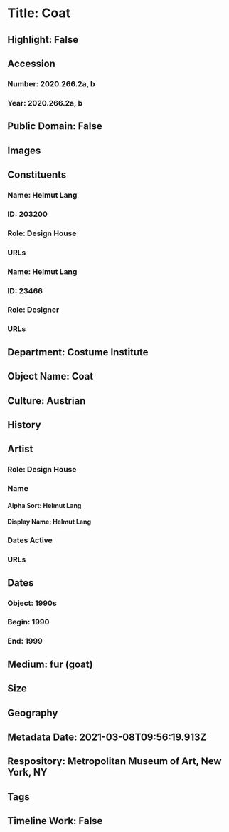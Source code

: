 # Title: Coat
## Highlight: False
## Accession
### Number: 2020.266.2a, b
### Year: 2020.266.2a, b
## Public Domain: False
## Images
## Constituents
### Name: Helmut Lang
### ID: 203200
### Role: Design House
### URLs
### Name: Helmut Lang
### ID: 23466
### Role: Designer
### URLs
## Department: Costume Institute
## Object Name: Coat
## Culture: Austrian
## History
## Artist
### Role: Design House
### Name
#### Alpha Sort: Helmut Lang
#### Display Name: Helmut Lang
### Dates Active
### URLs
## Dates
### Object: 1990s
### Begin: 1990
### End: 1999
## Medium: fur (goat)
## Size
## Geography
## Metadata Date: 2021-03-08T09:56:19.913Z
## Respository: Metropolitan Museum of Art, New York, NY
## Tags
## Timeline Work: False